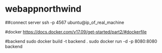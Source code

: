 # webappnorthwind
##connect server
ssh -p 4567 ubuntu@ip_of_real_machine

#docker 
https://docs.docker.com/v17.09/get-started/part2/#dockerfile

#backend
sudo docker build -t backend .
sudo docker run -d -p 8080:8080 backend